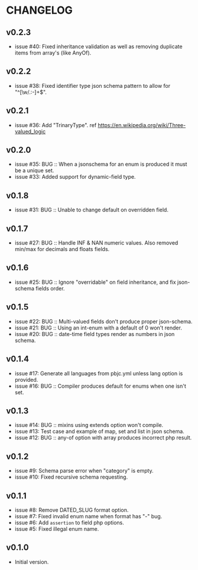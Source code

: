 # CHANGELOG


## v0.2.3
* issue #40: Fixed inheritance validation as well as removing duplicate items from array's (like AnyOf).


## v0.2.2
* issue #38: Fixed identifier type json schema pattern to allow for "^[\w\/\.:-]+$".


## v0.2.1
* issue #36: Add "TrinaryType".  ref https://en.wikipedia.org/wiki/Three-valued_logic


## v0.2.0
* issue #35: BUG :: When a jsonschema for an enum is produced it must be a unique set.
* issue #33: Added support for dynamic-field type.


## v0.1.8
* issue #31: BUG :: Unable to change default on overridden field.


## v0.1.7
* issue #27: BUG :: Handle INF & NAN numeric values. Also removed min/max for decimals and floats fields.


## v0.1.6
* issue #25: BUG :: Ignore "overridable" on field inheritance, and fix json-schema fields order.


## v0.1.5
* issue #22: BUG :: Multi-valued fields don't produce proper json-schema.
* issue #21: BUG :: Using an int-enum with a default of 0 won't render.
* issue #20: BUG :: date-time field types render as numbers in json schema.


## v0.1.4
* issue #17: Generate all languages from pbjc.yml unless lang option is provided.
* issue #16: BUG :: Compiler produces default for enums when one isn't set.


## v0.1.3
* issue #14: BUG :: mixins using extends option won't compile.
* issue #13: Test case and example of map, set and list in json schema.
* issue #12: BUG :: any-of option with array produces incorrect php result.


## v0.1.2
* issue #9: Schema parse error when "category" is empty.
* issue #10: Fixed recursive schema requesting.


## v0.1.1
* issue #8: Remove DATED_SLUG format option.
* issue #7: Fixed invalid enum name when format has "-" bug.
* issue #6: Add `assertion` to field php options.
* issue #5: Fixed illegal enum name.


## v0.1.0
* Initial version.
